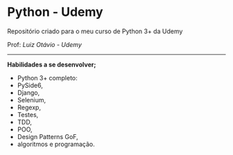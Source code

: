 # Python - Udemy
Repositório criado para o meu curso de Python 3+ da Udemy

Prof: *Luiz Otávio - Udemy*
***

**Habilidades a se desenvolver;**
- Python 3+ completo: 
- PySide6, 
- Django, 
- Selenium, 
- Regexp, 
- Testes, 
- TDD, 
- POO,
- Design Patterns GoF, 
- algoritmos e programação.
